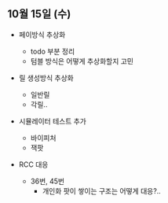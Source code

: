 
## 10월 15일 (수)

- 페이방식 추상화
	- todo 부분 정리
	- 텀블 방식은 어떻게 추상화할지 고민
- 릴 생성방식 추상화
	- 일반릴
	- 각릴..

- 시뮬레이터 테스트 추가
	- 바이피처
	- 잭팟

- RCC 대응
	- 36번, 45번
		- 개인화 팟이 쌓이는 구조는 어떻게 대응?..